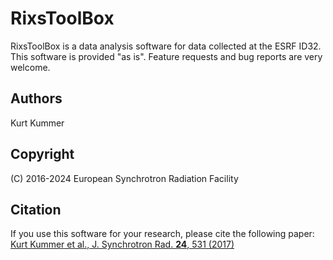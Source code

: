 # RixsToolBox
RixsToolBox is a data analysis software for data collected at the ESRF ID32. This software is provided "as is". Feature requests and bug reports are very welcome.

## Authors
Kurt Kummer

## Copyright
(C) 2016-2024 European Synchrotron Radiation Facility

## Citation
If you use this software for your research, please cite the following paper: [Kurt Kummer et al., J. Synchrotron Rad. <b>24</b>, 531 (2017)](https://doi.org/10.1107/S1600577517000832)
